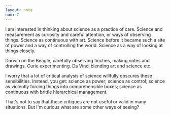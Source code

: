 ```yaml
---
layout: note
num: 7
---
```


I am interested in thinking about science as a practice of care. Science and measurement as curiosity and careful attention, or ways of observing things. Science as continuous with art. Science before it became such a site of power and a way of controlling the world. Science as a way of looking at things closely. 

Darwin on the Beagle, carefully observing finches, making notes and drawings. Curie experimenting. Da Vinci blending art and science etc. 

I worry that a lot of critical analysis of science willfully obscures these sensibilities. Instead, you get: science as power; science as control; science as violently forcing things into comprehensible boxes; science as continuous with brittle hierarchical management. 

That's not to say that these critiques are not useful or valid in many situations. But I'm curious what are some other ways of seeing? 